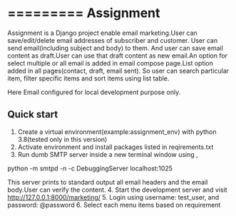 =========
Assignment
==========

Assignment is a Django project enable email marketing.User can save/edit/delete email addresses of subscriber and customer. User can send email(including subject and body) to them. And user can save email content as draft.User can use that draft content as new email.An option for select multiple or all email is added in email compose page.List option added in all pages(contact, draft, email sent). So user can search particular item, filter specific items and sort items using list table.

Here Email configured for local development purpose only.

Quick start
-----------
1. Create a virtual environment(example:assignment_env) with python 3.8(tested only in this version)
2. Activate environment and install packages listed in reqirements.txt
3. Run dumb SMTP server inside a new terminal window using ,

  python -m smtpd -n -c DebuggingServer localhost:1025
  
  This server prints to standard output all email headers and the email body.User can verify the content. 
4. Start the development server and visit http://127.0.0.1:8000/marketing/
5. Login using username: test_user, and password: @password
6. Select each menu items based on requirement

  

